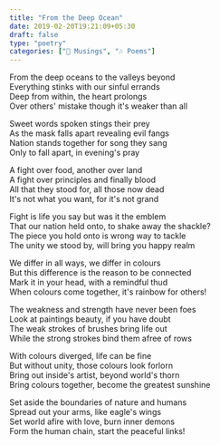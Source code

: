 ```yaml
---  
title: "From the Deep Ocean"  
date: 2019-02-20T19:21:09+05:30  
draft: false  
type: "poetry"  
categories: ["💭 Musings", "🎶 Poems"]  
---  
```

  
From the deep oceans to the valleys beyond  
Everything stinks with our sinful errands  
Deep from within, the heart prolongs  
Over others' mistake though it's weaker than all  
  
Sweet words spoken stings their prey  
As the mask falls apart revealing evil fangs  
Nation stands together for song they sang  
Only to fall apart, in evening's pray  
  
A fight over food, another over land  
A fight over principles and finally blood  
All that they stood for, all those now dead  
It's not what you want, for it's not grand  
  
Fight is life you say but was it the emblem  
That our nation held onto, to shake away the shackle?  
The piece you hold onto is wrong way to tackle  
The unity we stood by, will bring you happy realm  
  
We differ in all ways, we differ in colours  
But this difference is the reason to be connected  
Mark it in your head, with a remindful thud  
When colours come together, it's rainbow for others!  
  
The weakness and strength have never been foes  
Look at paintings beauty, if you have doubt  
The weak strokes of brushes bring life out  
While the strong strokes bind them afree of rows  
  
With colours diverged, life can be fine  
But without unity, those colours look forlorn  
Bring out inside's artist, beyond world's thorn  
Bring colours together, become the greatest sunshine  
  
Set aside the boundaries of nature and humans  
Spread out your arms, like eagle's wings  
Set world afire with love, burn inner demons  
Form the human chain, start the peaceful links!  
